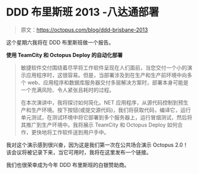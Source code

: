 # DDD 布里斯班 2013 -八达通部署

> 原文：<https://octopus.com/blog/ddd-brisbane-2013>

这个星期六我将在 DDD 布里斯班做一个报告。

**使用 TeamCity 和 Octopus Deploy 的自动化部署**

> 敏捷软件交付围绕着尽早将工作软件呈现在人们面前，当您交付一个小的演示应用程序时，这很容易。但是，当部署涉及到在生产和生产前环境中向多个 web、应用程序和数据库服务器交付多层解决方案时，部署本身可能是一个充满风险、令人紧张且耗时的过程。
> 
> 在本次演讲中，我将探讨如何简化。NET 应用程序，从源代码控制到预生产和生产环境。按下按钮(或提交源代码)，我们将获取代码，编译它，运行单元测试，在测试环境中将它部署到多个服务器上，运行冒烟测试，然后将其推广到生产环境中。我将展示 TeamCity 和 Octopus Deploy 如何合作，更快地将工作软件送到用户手中。

我对这个演示感到很兴奋，因为这是我们第一次在公共场合演示 Octopus 2.0！该会议将被记录下来，当它可用时，我将在这里发布一个链接。

我们也很荣幸成为今年 DDD 布里斯班的白银赞助商。